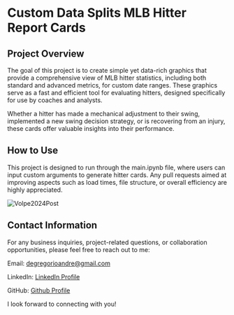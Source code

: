 # Custom Data Splits MLB Hitter Report Cards

## Project Overview

The goal of this project is to create simple yet data-rich graphics that provide a comprehensive view of MLB hitter statistics, including both standard and advanced metrics, for custom date ranges. These graphics serve as a fast and efficient tool for evaluating hitters, designed specifically for use by coaches and analysts.

Whether a hitter has made a mechanical adjustment to their swing, implemented a new swing decision strategy, or is recovering from an injury, these cards offer valuable insights into their performance. 

## How to Use

This project is designed to run through the main.ipynb file, where users can input custom arguments to generate hitter cards. Any pull requests aimed at improving aspects such as load times, file structure, or overall efficiency are highly appreciated.

![Volpe2024Post](https://github.com/user-attachments/assets/5d839152-31f3-4277-b80e-12225f65eb81)

## Contact Information
For any business inquiries, project-related questions, or collaboration opportunities, please feel free to reach out to me:

Email: degregorioandre@gmail.com

LinkedIn: [LinkedIn Profile](https://www.linkedin.com/in/andredegregorio/)

GitHub: [Github Profile](https://github.com/andred22)

I look forward to connecting with you!

